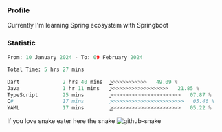 ### Profile 

Currently I'm learning Spring ecosystem with Springboot

### Statistic
<!--START_SECTION:waka-->

```python
From: 10 January 2024 - To: 09 February 2024

Total Time: 5 hrs 27 mins

Dart              2 hrs 40 mins   ͎͎͎͎͎͎͎͎͎͎͎͎͜>>>>>>>>>>>>   49.09 %
Java              1 hr 11 mins    ͎͎͎͎͎͚>>>>>>>>>>>>>>>>>>>   21.85 %
TypeScript        25 mins         ͎͎>>>>>>>>>>>>>>>>>>>>>>>   07.87 %
C#                17 mins         ͎>>>>>>>>>>>>>>>>>>>>>>>>   05.46 %
YAML              17 mins         ͎͜>>>>>>>>>>>>>>>>>>>>>>>   05.22 %
```

<!--END_SECTION:waka-->

If you love snake eater here the snake 
<picture>
  <source media="(prefers-color-scheme: dark)" srcset="https://github.com/pradana4648/pradana4648/blob/c0566a83ca6ea5f2e46bab00e717c4c82b4b5c4c/github-contribution-grid-snake-dark.svg" />
  <source media="(prefers-color-scheme: light)" srcset="https://github.com/pradana4648/pradana4648/blob/c0566a83ca6ea5f2e46bab00e717c4c82b4b5c4c/github-contribution-grid-snake.svg" />
  <img alt="github-snake" src="https://github.com/pradana4648/pradana4648/blob/c0566a83ca6ea5f2e46bab00e717c4c82b4b5c4c/github-contribution-grid-snake.svg" />
</picture>

